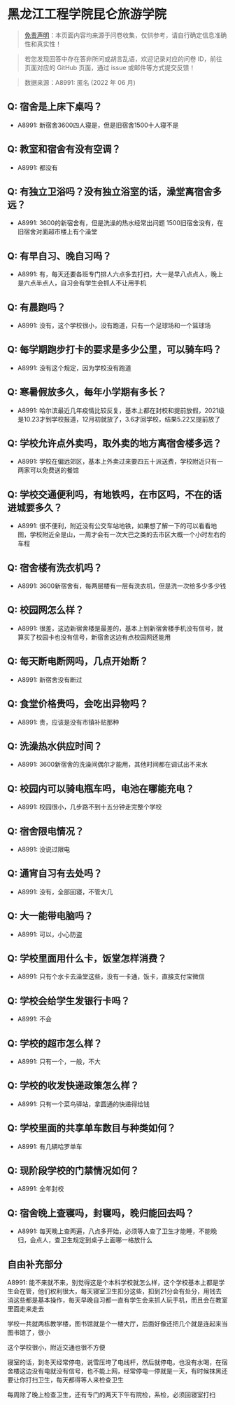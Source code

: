 # 黑龙江工程学院昆仑旅游学院

> [免责声明](https://colleges.chat/#_3)：本页面内容均来源于问卷收集，仅供参考，请自行确定信息准确性和真实性！

> 若您发现回答中存在答非所问或胡言乱语，欢迎记录对应的问卷 ID，前往页面对应的 GitHub 页面，通过 issue 或邮件等方式提交反馈！

> 数据来源：A8991: 匿名 (2022 年 06 月)

## Q: 宿舍是上床下桌吗？

- A8991: 新宿舍3600四人寝是，但是旧宿舍1500十人寝不是

## Q: 教室和宿舍有没有空调？

- A8991: 都没有

## Q: 有独立卫浴吗？没有独立浴室的话，澡堂离宿舍多远？

- A8991: 3600的新宿舍有，但是洗澡的热水经常出问题   1500旧宿舍没有，在旧宿舍对面超市楼上有个澡堂

## Q: 有早自习、晚自习吗？

- A8991: 有，每天还要各班专门排人六点多去打扫，大一是早八点点人，晚上是六点半点人，自习会有学生会抓人不让用手机

## Q: 有晨跑吗？

- A8991: 没有，这个学校很小，没有跑道，只有一个足球场和一个篮球场

## Q: 每学期跑步打卡的要求是多少公里，可以骑车吗？

- A8991: 没有这个规定，因为学校没有跑道

## Q: 寒暑假放多久，每年小学期有多长？

- A8991: 哈尔滨最近几年疫情比较反复，基本上都在封校和提前放假，2021级是10.23才到学校报道，12月初就放了，3.6才回学校，结果5.22又提前放了

## Q: 学校允许点外卖吗，取外卖的地方离宿舍楼多远？

- A8991: 学校在偏远郊区，基本上外卖过来要四五十派送费，学校附近只有一两家可以免费送的餐馆

## Q: 学校交通便利吗，有地铁吗，在市区吗，不在的话进城要多久？

- A8991: 很不便利，附近没有公交车站地铁，如果想了解一下的可以看看地图，学校附近全是山，一周才会有一次大巴之类的去市区大概一个小时左右的车程

## Q: 宿舍楼有洗衣机吗？

- A8991: 3600新宿舍有，每两层楼有一层有洗衣机，但是洗一次给多少多少钱

## Q: 校园网怎么样？

- A8991: 很差，这边新宿舍楼是最差的，基本上到新宿舍楼手机没有信号，就算买了校园卡也没有信号，新宿舍这边有点校园网还能用

## Q: 每天断电断网吗，几点开始断？

- A8991: 新宿舍没有断过

## Q: 食堂价格贵吗，会吃出异物吗？

- A8991: 贵，应该是没有市镇补贴那种

## Q: 洗澡热水供应时间？

- A8991: 3600新宿舍的洗澡间偶尔才能用，其他时间都在调试出不来水

## Q: 校园内可以骑电瓶车吗，电池在哪能充电？

- A8991: 校园很小，几步路不到十五分钟走完整个学校

## Q: 宿舍限电情况？

- A8991: 没说过限电

## Q: 通宵自习有去处吗？

- A8991: 没有，全部回寝，不管大几

## Q: 大一能带电脑吗？

- A8991: 可以，小心防盗

## Q: 学校里面用什么卡，饭堂怎样消费？

- A8991: 只有个水卡去澡堂这些，没有一卡通，饭卡，直接支付宝微信

## Q: 学校会给学生发银行卡吗？

- A8991: 不会

## Q: 学校的超市怎么样？

- A8991: 只有一个，一般，不大

## Q: 学校的收发快递政策怎么样？

- A8991: 只有一个菜鸟驿站，拿圆通的快递得给钱

## Q: 学校里面的共享单车数目与种类如何？

- A8991: 有几辆哈罗单车

## Q: 现阶段学校的门禁情况如何？

- A8991: 全年封校

## Q: 宿舍晚上查寝吗，封寝吗，晚归能回去吗？

- A8991: 每天晚上查两遍，八点多开始，必须等人查了卫生才能睡，不能晚归，会点人，查卫生规定到桌子上面哪一格放什么

## 自由补充部分

A8991: 能不来就不来，别觉得这是个本科学校就怎么样，这个学校基本上都是学生会在管，他们权利很大，每天寝室卫生扣分这些，扣到21分会有处分，用钱去消这些都是基本操作，每天早晚自习都一直有学生会来抓人玩手机，而且会在教室里面走来走去

学校一共就两栋教学楼，图书馆就是个一楼大厅，后面好像还把几个就是连起来当图书馆了，很小

这个学校很小，附近交通也很不方便

寝室的话，到冬天经常停电，说雪压垮了电线杆，然后就停电，也没有水喝，在宿舍楼这边没有电就没有信号，也不能上网，经常停电一停就是一天，有时候抹黑还要让你打扫卫生，每天都得等人来检查卫生

每周除了晚上检查卫生，还有专门的两天下午有院检，系检，必须回寝室打扫